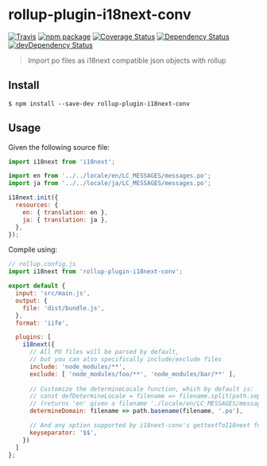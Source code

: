 # rollup-plugin-i18next-conv

[![Travis][build-badge]][build]
[![npm package][npm-badge]][npm]
[![Coverage Status][coveralls-badge]][coveralls]
[![Dependency Status][dependency-status-badge]][dependency-status]
[![devDependency Status][dev-dependency-status-badge]][dev-dependency-status]

> Import po files as i18next compatible json objects with rollup

## Install

```
$ npm install --save-dev rollup-plugin-i18next-conv
```


## Usage

Given the following source file:

```js
import i18next from 'i18next';

import en from '../../locale/en/LC_MESSAGES/messages.po';
import ja from '../../locale/ja/LC_MESSAGES/messages.po';

i18next.init({
  resources: {
    en: { translation: en },
    ja: { translation: ja },
  },
});
```

Compile using:

```js
// rollup.config.js
import i18next from 'rollup-plugin-i18next-conv';

export default {
  input: 'src/main.js',
  output: {
    file: 'dist/bundle.js',
  },
  format: 'iife',

  plugins: [
    i18next({
      // All PO files will be parsed by default,
      // but you can also specifically include/exclude files
      include: 'node_modules/**',
      exclude: [ 'node_modules/foo/**', 'node_modules/bar/**' ],
      
      // Customize the determineLocale function, which by default is:
      // const defDetermineLocale = filename => filename.split(path.sep).slice(-3)[0];
      // (returns 'en' given a filename './locale/en/LC_MESSAGES/messages.po')
      determineDomain: filename => path.basename(filename, '.po'),

      // And any option supported by i18next-conv's gettextToI18next function, for example
      keyseparator: '$$',
    })
  ]
};
```

[build-badge]: https://img.shields.io/travis/perrin4869/rollup-plugin-i18next-conv/master.svg?style=flat-square
[build]: https://travis-ci.org/perrin4869/rollup-plugin-i18next-conv

[npm-badge]: https://img.shields.io/npm/v/rollup-plugin-i18next-conv.svg?style=flat-square
[npm]: https://www.npmjs.org/package/rollup-plugin-i18next-conv

[coveralls-badge]: https://img.shields.io/coveralls/perrin4869/rollup-plugin-i18next-conv/master.svg?style=flat-square
[coveralls]: https://coveralls.io/r/perrin4869/rollup-plugin-i18next-conv

[dependency-status-badge]: https://david-dm.org/perrin4869/rollup-plugin-i18next-conv.svg?style=flat-square
[dependency-status]: https://david-dm.org/perrin4869/rollup-plugin-i18next-conv

[dev-dependency-status-badge]: https://david-dm.org/perrin4869/rollup-plugin-i18next-conv/dev-status.svg?style=flat-square
[dev-dependency-status]: https://david-dm.org/perrin4869/rollup-plugin-i18next-conv#info=devDependencies
